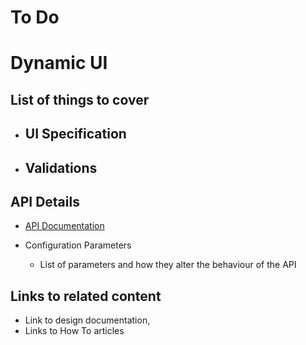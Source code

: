 # To Do

# Dynamic UI

## List of things to cover

* ## UI Specification

* ## Validations

## API Details
 * [API Documentation](Pre-Reg-API-Documentation.md)

* Configuration Parameters
    * List of parameters and how they alter the behaviour of the API

## Links to related content
* Link to design documentation,
* Links to How To articles

